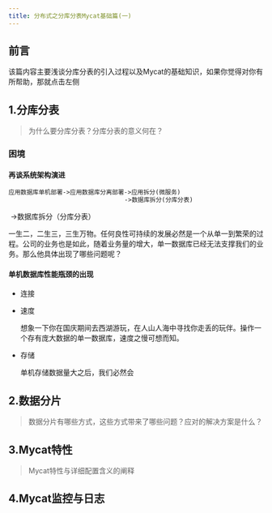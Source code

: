 ```yaml
---
title: 分布式之分库分表Mycat基础篇(一)
---
```

## 前言

该篇内容主要浅谈分库分表的引入过程以及Mycat的基础知识，如果你觉得对你有所帮助，那就点击左侧

## 1.分库分表

> 为什么要分库分表？分库分表的意义何在？

### 困境

#### 再谈系统架构演进

```xml
应用数据库单机部署->应用数据库分离部署->应用拆分(微服务)
								->数据库拆分(分库分表)
```

​																					   	->数据库拆分（分库分表）

一生二，二生三，三生万物。任何良性可持续的发展必然是一个从单一到繁荣的过程。公司的业务也是如此，随着业务量的增大，单一数据库已经无法支撑我们的业务。那么他具体出现了哪些问题呢？

#### 单机数据库性能瓶颈的出现

- 连接

  

- 速度

  想象一下你在国庆期间去西湖游玩，在人山人海中寻找你走丢的玩伴。操作一个存有庞大数据的单一数据库，速度之慢可想而知。

- 存储

  单机存储数据量大之后，我们必然会

## 2.数据分片

> 数据分片有哪些方式，这些方式带来了哪些问题？应对的解决方案是什么？

## 3.Mycat特性

> Mycat特性与详细配置含义的阐释

## 4.Mycat监控与日志



